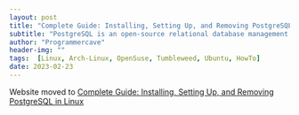 ```yaml
---
layout: post
title: "Complete Guide: Installing, Setting Up, and Removing PostgreSQL in Linux"
subtitle: "PostgreSQL is an open-source relational database management system. It is known for its reliability, scalability, and extensibility, making it a popular choice for enterprise-level applications. In this tutorial, we will cover how to install and set up PostgreSQL in Linux, how to create a database and table, how to insert values into the table, how to log in to a user and database, and how to completely remove PostgreSQL including all related files."
author: "Programmercave"
header-img: ""
tags:  [Linux, Arch-Linux, OpenSuse, Tumbleweed, Ubuntu, HowTo]
date: 2023-02-23
---
```


Website moved to [Complete Guide: Installing, Setting Up, and Removing PostgreSQL in Linux](https://programmercave.com/blog/2023/02/23/Complete-Guide-Installing-Setting-Up-and-Removing-PostgreSQL-in-Linux.md)